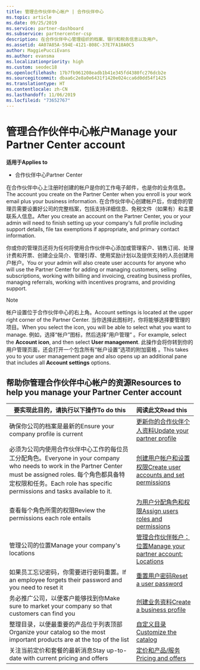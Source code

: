 ```yaml
---
title: 管理合作伙伴中心帐户 | 合作伙伴中心
ms.topic: article
ms.date: 09/25/2019
ms.service: partner-dashboard
ms.subservice: partnercenter-csp
description: 在合作伙伴中心管理组织的档案、银行和税务信息以及用户。
ms.assetid: 4A07A85A-594E-4121-808C-37E7FA18A0C5
author: MaggiePucciEvans
ms.author: evansma
ms.localizationpriority: high
ms.custom: seodec18
ms.openlocfilehash: 17b7fb961208eadb1b41e345fd4380fc276dcb2e
ms.sourcegitcommit: dbaa6c2e8a0e6431f1420e024cca6d0dd54f1425
ms.translationtype: HT
ms.contentlocale: zh-CN
ms.lasthandoff: 11/06/2019
ms.locfileid: "73652767"
---
```

# <a name="manage-your-partner-center-account"></a><span data-ttu-id="ecb56-103">管理合作伙伴中心帐户</span><span class="sxs-lookup"><span data-stu-id="ecb56-103">Manage your Partner Center account</span></span>

<span data-ttu-id="ecb56-104">**适用于**</span><span class="sxs-lookup"><span data-stu-id="ecb56-104">**Applies to**</span></span>

-  <span data-ttu-id="ecb56-105">合作伙伴中心</span><span class="sxs-lookup"><span data-stu-id="ecb56-105">Partner Center</span></span>

<span data-ttu-id="ecb56-106">在合作伙伴中心上注册时创建的帐户是你的工作电子邮件，也是你的业务信息。</span><span class="sxs-lookup"><span data-stu-id="ecb56-106">The account you create on the Partner Center when you enroll is your work email plus your business information.</span></span> <span data-ttu-id="ecb56-107">在合作伙伴中心创建帐户后，你或你的管理员需要设置好公司的完整档案，包括支持详细信息、免税文件（如果有）和主要联系人信息。</span><span class="sxs-lookup"><span data-stu-id="ecb56-107">After you create an account on the Partner Center, you or your admin will need to finish setting up your company's full profile including support details, file tax exemptions if appropriate, and primary contact information.</span></span> 

<span data-ttu-id="ecb56-108">你或你的管理员还将为任何将使用合作伙伴中心添加或管理客户、销售订阅、处理计费和开票、创建企业简介、管理引荐、使用奖励计划以及提供支持的人员创建用户帐户。</span><span class="sxs-lookup"><span data-stu-id="ecb56-108">You or your admin will also create user accounts for anyone who will use the Partner Center for adding or managing customers, selling subscriptions, working with billing and invoicing, creating business profiles, managing referrals, working with incentives programs, and providing support.</span></span>

>[!NOTE]
><span data-ttu-id="ecb56-109">帐户设置位于合作伙伴中心的右上角。</span><span class="sxs-lookup"><span data-stu-id="ecb56-109">Account settings is located at the upper right corner of the Partner Center.</span></span> <span data-ttu-id="ecb56-110">当你选择此图标时，你将能够选择要管理的项目。</span><span class="sxs-lookup"><span data-stu-id="ecb56-110">When you select the icon, you will be able to select what you want to manage.</span></span> <span data-ttu-id="ecb56-111">例如，选择“帐户”图标，然后选择“用户管理”   。</span><span class="sxs-lookup"><span data-stu-id="ecb56-111">For example, select the **Account icon**, and then select **User management**.</span></span> <span data-ttu-id="ecb56-112">此操作会将你转到你的用户管理页面，还会打开一个包含所有“帐户设置”选项的附加窗格  。</span><span class="sxs-lookup"><span data-stu-id="ecb56-112">This takes you to your user management page and also opens up an additional pane that includes all **Account settings** options.</span></span>


## <a name="resources-to-help-you-manage-your-partner-center-account"></a><span data-ttu-id="ecb56-113">帮助你管理合作伙伴中心帐户的资源</span><span class="sxs-lookup"><span data-stu-id="ecb56-113">Resources to help you manage your Partner Center account</span></span>

|<span data-ttu-id="ecb56-114">**要实现此目的，请执行以下操作**</span><span class="sxs-lookup"><span data-stu-id="ecb56-114">**To do this**</span></span>   |<span data-ttu-id="ecb56-115">**阅读此文**</span><span class="sxs-lookup"><span data-stu-id="ecb56-115">**Read this**</span></span>   |
|-----------------------|:-----------------------|
|<span data-ttu-id="ecb56-116">确保你公司的档案是最新的</span><span class="sxs-lookup"><span data-stu-id="ecb56-116">Ensure your company profile is current</span></span>   |[<span data-ttu-id="ecb56-117">更新你的合作伙伴个人资料</span><span class="sxs-lookup"><span data-stu-id="ecb56-117">Update your partner profile</span></span>](update-your-partner-profile.md)|
|<span data-ttu-id="ecb56-118">必须为公司内使用合作伙伴中心工作的每位员工分配角色。</span><span class="sxs-lookup"><span data-stu-id="ecb56-118">Everyone in your company who needs to work in the Partner Center must be assigned roles.</span></span> <span data-ttu-id="ecb56-119">每个角色都具备特定权限和任务。</span><span class="sxs-lookup"><span data-stu-id="ecb56-119">Each role has specific permissions and tasks available to it.</span></span>|[<span data-ttu-id="ecb56-120">创建用户帐户和设置权限</span><span class="sxs-lookup"><span data-stu-id="ecb56-120">Create user accounts and set permissions</span></span>](create-user-accounts-and-set-permissions.md)|
|<span data-ttu-id="ecb56-121">查看每个角色所需的权限</span><span class="sxs-lookup"><span data-stu-id="ecb56-121">Review the permissions each role entails</span></span>|[<span data-ttu-id="ecb56-122">为用户分配角色和权限</span><span class="sxs-lookup"><span data-stu-id="ecb56-122">Assign users roles and permissions</span></span>](permissions-overview.md)
|<span data-ttu-id="ecb56-123">管理公司的位置</span><span class="sxs-lookup"><span data-stu-id="ecb56-123">Manage your company's locations</span></span>|[<span data-ttu-id="ecb56-124">管理合作伙伴帐户：位置</span><span class="sxs-lookup"><span data-stu-id="ecb56-124">Manage your partner account: Locations</span></span>](manage-locations.md)
|<span data-ttu-id="ecb56-125">如果员工忘记密码，你需要进行密码重置。</span><span class="sxs-lookup"><span data-stu-id="ecb56-125">If an employee forgets their password and you need to reset it</span></span>  |[<span data-ttu-id="ecb56-126">重置用户密码</span><span class="sxs-lookup"><span data-stu-id="ecb56-126">Reset a user password</span></span>](reset-a-user-password.md)|
|<span data-ttu-id="ecb56-127">务必推广公司，以便客户能够找到你</span><span class="sxs-lookup"><span data-stu-id="ecb56-127">Make sure to market your company so that customers can find you</span></span>   |[<span data-ttu-id="ecb56-128">创建业务资料</span><span class="sxs-lookup"><span data-stu-id="ecb56-128">Create a business profile</span></span>](create-a-marketing-profile.md)|
|<span data-ttu-id="ecb56-129">整理目录，以便最重要的产品位于列表顶部</span><span class="sxs-lookup"><span data-stu-id="ecb56-129">Organize your catalog so the most important products are at the top of the list</span></span>   |[<span data-ttu-id="ecb56-130">自定义目录</span><span class="sxs-lookup"><span data-stu-id="ecb56-130">Customize the catalog</span></span>](customize-the-catalog.md)|
|<span data-ttu-id="ecb56-131">关注当前定价和套餐的最新消息</span><span class="sxs-lookup"><span data-stu-id="ecb56-131">Stay up-to-date with current pricing and offers</span></span>   |[<span data-ttu-id="ecb56-132">定价和产品/服务</span><span class="sxs-lookup"><span data-stu-id="ecb56-132">Pricing and offers</span></span>](pricing-and-offers.md)|













 

 



